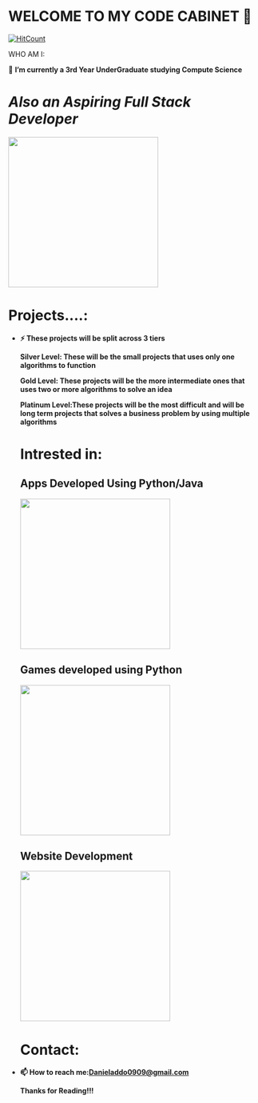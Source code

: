 
<h1><strong>WELCOME TO MY CODE  CABINET 👋</strong></h1>

[![HitCount](http://hits.dwyl.com/D4N18L/D4N18L.svg)](http://hits.dwyl.com/D4N18L/D4N18L)

  WHO AM I:

  🔭 <b>I’m currently a 3rd Year UnderGraduate studying Compute Science</b>
 <br>

  <div text-align= "center" padding="1px">
    <h1><em><b>Also an Aspiring Full Stack Developer</em></h1>
      <img src = "https://media.giphy.com/media/3kwdmZotV1NwOP1dsN/giphy.gif" text-align = "center" width="300">
  </div>
  
  <!--Projects-->
  <div class = "header" text-align= "center" padding="1px">
    <h1> Projects....:</h1>
  </div>

- ⚡ These projects will be split across 3 tiers

  Silver Level: These will be the small projects that uses only one algorithms to function
  
  
  Gold Level: These projects will be the more intermediate ones that uses  two or more algorithms to solve an idea
  
 
  Platinum Level:These projects will be the most difficult and will be long term projects that solves a business problem by using multiple algorithms 
  
 
    <!-- Sections I am Intrested in -->
  <div class = "header" text-align= "center" padding="1px">
    <h1>Intrested in:</h1>
  </div>
  
  <div class ="container">
  <div class="left-col">
          
  <div class="center-col">
              <h2>Apps Developed Using Python/Java </h2>
    <img src = "https://media.giphy.com/media/UcK7JalnjCz0k/giphy.gif" text-align = "center" width="300">
     </div>
     
  <div class="right-col">
              <h2>Games developed using Python</h2>
     <img src = "https://media.giphy.com/media/agdrwb239dy6Y/giphy.gif" text-align = "center" width="300">
     </div>
     
     <h2>Website Development</h2>
    <img src = "https://media.giphy.com/media/fAnzw6YK33jMwzp5wp/giphy.gifhttps://media.giphy.com/media/fAnzw6YK33jMwzp5wp/giphy.gif" text-align = "center" width="300">
     </div>
     </div>
              

 
  
  <div class = "header" text-align= "center" padding="1px">
    <h1> Contact:</h1>
  </div>
 
- 📫 How to reach me:Danieladdo0909@gmail.com

  Thanks for Reading!!!
